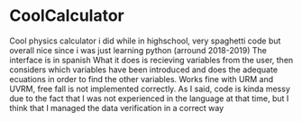 # CoolCalculator
Cool physics calculator i did while in highschool, very spaghetti code but overall nice since i was just learning python (arround 2018-2019)
The interface is in spanish
What it does is recieving variables from the user, then considers which variables have been introduced and does the adequate ecuations in order to find the other variables. Works fine with URM and UVRM, free fall is not implemented correctly. 
As I said, code is kinda messy due to the fact that I was not experienced in the language at that time, but I think that I managed the data verification in a correct way

